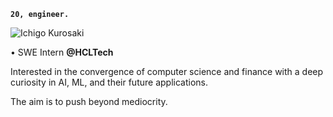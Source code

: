 **`20, engineer.`**

![Ichigo Kurosaki](https://media.giphy.com/media/JLYQnbND9gkYU/giphy.gif)

• SWE Intern **@HCLTech**

Interested in the convergence of computer science and finance with a deep curiosity in AI, ML, and their future applications. 

The aim is to push beyond mediocrity.
